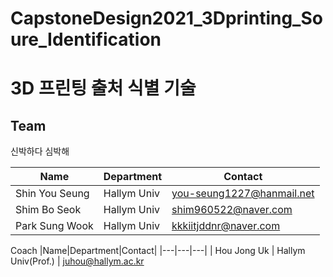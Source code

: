 # CapstoneDesign2021_3Dprinting_Soure_Identification
# 3D 프린팅 출처 식별 기술

## Team

신박하다 심박해

|Name|Department|Contact|
|---|---|---|
| Shin You Seung | Hallym Univ | you-seung1227@hanmail.net
| Shim Bo Seok | Hallym Univ | shim960522@naver.com
| Park Sung Wook | Hallym Univ | kkkiitjddnr@naver.com


Coach
|Name|Department|Contact|
|---|---|---|
| Hou Jong Uk | Hallym Univ(Prof.) | juhou@hallym.ac.kr


